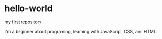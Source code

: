 # hello-world
my first repository

I'm a beginner about programing, learning with JavaScript, CSS, and HTML. 
